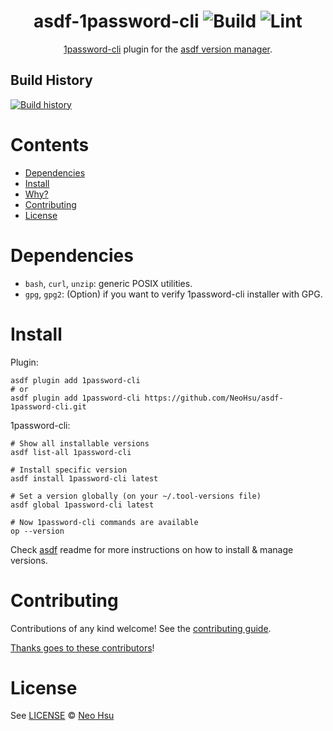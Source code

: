 <div align="center">

# asdf-1password-cli ![Build](https://github.com/NeoHsu/asdf-1password-cli/workflows/Build/badge.svg) ![Lint](https://github.com/NeoHsu/asdf-1password-cli/workflows/Lint/badge.svg)

[1password-cli](https://support.1password.com/command-line-getting-started/) plugin for the [asdf version manager](https://asdf-vm.com).

</div>

## Build History

[![Build history](https://buildstats.info/github/chart/NeoHsu/asdf-1password-cli?branch=master)](https://github.com/NeoHsu/asdf-1password-cli/actions)

# Contents

- [Dependencies](#dependencies)
- [Install](#install)
- [Why?](#why)
- [Contributing](#contributing)
- [License](#license)

# Dependencies

- `bash`, `curl`, `unzip`: generic POSIX utilities.
- `gpg`, `gpg2`: (Option) if you want to verify 1password-cli installer with GPG.

# Install

Plugin:

```shell
asdf plugin add 1password-cli
# or
asdf plugin add 1password-cli https://github.com/NeoHsu/asdf-1password-cli.git
```

1password-cli:

```shell
# Show all installable versions
asdf list-all 1password-cli

# Install specific version
asdf install 1password-cli latest

# Set a version globally (on your ~/.tool-versions file)
asdf global 1password-cli latest

# Now 1password-cli commands are available
op --version
```

Check [asdf](https://github.com/asdf-vm/asdf) readme for more instructions on how to
install & manage versions.

# Contributing

Contributions of any kind welcome! See the [contributing guide](contributing.md).

[Thanks goes to these contributors](https://github.com/NeoHsu/asdf-1password-cli/graphs/contributors)!

# License

See [LICENSE](LICENSE) © [Neo Hsu](https://github.com/NeoHsu/)
